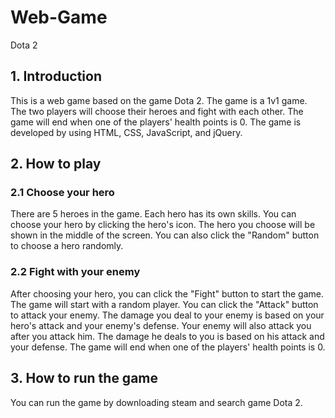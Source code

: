 # Web-Game
 Dota 2

## 1. Introduction

This is a web game based on the game Dota 2. The game is a 1v1 game. The two players will choose their heroes and fight with each other. The game will end when one of the players' health points is 0. The game is developed by using HTML, CSS, JavaScript, and jQuery.

## 2. How to play

### 2.1 Choose your hero

There are 5 heroes in the game. Each hero has its own skills. You can choose your hero by clicking the hero's icon. The hero you choose will be shown in the middle of the screen. You can also click the "Random" button to choose a hero randomly.

### 2.2 Fight with your enemy

After choosing your hero, you can click the "Fight" button to start the game. The game will start with a random player. You can click the "Attack" button to attack your enemy. The damage you deal to your enemy is based on your hero's attack and your enemy's defense. Your enemy will also attack you after you attack him. The damage he deals to you is based on his attack and your defense. The game will end when one of the players' health points is 0.

## 3. How to run the game

You can run the game by downloading steam and search game Dota 2.
